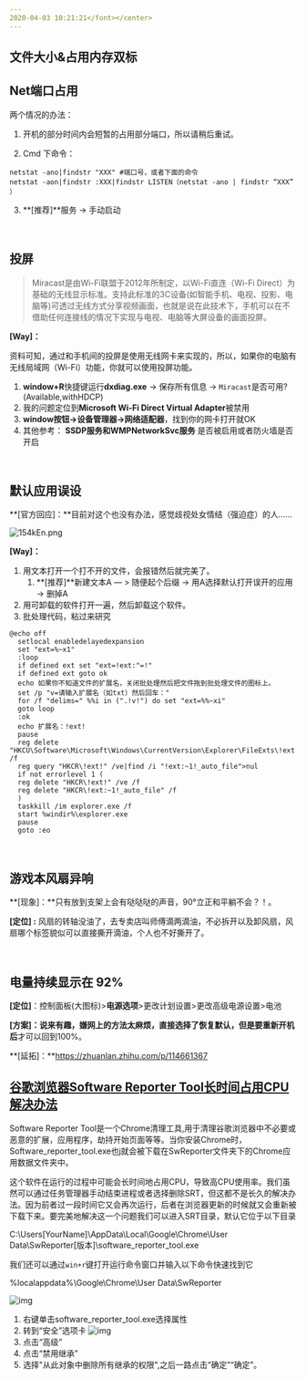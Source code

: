 ```yaml
---
2020-04-03 10:21:21</font></center>
---
```

## 文件大小&占用内存双标

## Net端口占用

两个情况的办法：

1. 开机的部分时间内会短暂的占用部分端口，所以请稍后重试。

2. Cmd 下命令：

```shell 
netstat -ano|findstr "XXX" #端口号，或者下面的命令
netstat -aon|findstr :XXX|findstr LISTEN（netstat -ano | findstr “XXX” ）
```

3. **[推荐]**服务 -> 手动启动

</br>

## 投屏

> Miracast是由Wi-Fi联盟于2012年所制定，以Wi-Fi直连（Wi-Fi Direct）为基础的无线显示标准。支持此标准的3C设备(如智能手机、电视、投影、电脑等)可透过无线方式分享视频画面，也就是说在此技术下，手机可以在不借助任何连接线的情况下实现与电视、电脑等大屏设备的画面投屏。

**[Way]：**

资料可知，通过和手机间的投屏是使用无线网卡来实现的，所以，如果你的电脑有无线局域网（Wi-Fi）功能，你就可以使用投屏功能。

1. **window+R**快捷键运行**dxdiag.exe** -> 保存所有信息 -> `Miracast`是否可用?(Available,withHDCP)
2. 我的问题定位到**Microsoft Wi-Fi Direct Virtual Adapter**被禁用
3. **window按钮->设备管理器->网络适配器**，找到你的网卡打开就OK
4. 其他参考： **SSDP服务和WMPNetworkSvc服务** 是否被启用或者防火墙是否开启

</br>

## 默认应用误设

**[官方回应]：**目前对这个也没有办法，感觉歧视处女情结（强迫症）的人……

![154kEn.png](https://s2.ax1x.com/2020/02/10/154kEn.png)

**[Way]：**

1. 用文本打开一个打不开的文件，会报错然后就完美了。
   1. **[推荐]**新建文本A — > 随便起个后缀 -> 用A选择默认打开误开的应用 -> 删掉A
2. 用可卸载的软件打开一遍，然后卸载这个软件。
3. 批处理代码，粘过来研究

```visual basic
@echo off
  setlocal enabledelayedexpansion
  set "ext=%~x1"
  :loop
  if defined ext set "ext=!ext:"=!"
  if defined ext goto ok
  echo 如果你不知道文件的扩展名，关闭批处理然后把文件拖到批处理文件的图标上。
  set /p "v=请输入扩展名（如txt）然后回车："
  for /f "delims=" %%i in (".!v!") do set "ext=%%~xi"
  goto loop
  :ok
  echo 扩展名：!ext!
  pause
  reg delete "HKCU\Software\Microsoft\Windows\CurrentVersion\Explorer\FileExts\!ext!" /f
  reg query "HKCR\!ext!" /ve|find /i "!ext:~1!_auto_file">nul
  if not errorlevel 1 (
  reg delete "HKCR\!ext!" /ve /f
  reg delete "HKCR\!ext:~1!_auto_file" /f
  )
  taskkill /im explorer.exe /f
  start %windir%\explorer.exe
  pause
  goto :eo
```

</br>

## 游戏本风扇异响

**[现象]：**只有放到支架上会有哒哒哒的声音，90°立正和平躺不会？！。

**[定位] :** 风扇的转轴没油了，去专卖店叫师傅滴两滴油，不必拆开以及卸风扇，风扇哪个标签貌似可以直接撕开滴油，个人也不好撕开了。

</br>

## 电量持续显示在 92%

**[定位]**：控制面板(大图标)>**电源选项**>更改计划设置>更改高级电源设置>电池

**[方案]：**说来有趣，嫌网上的方法太麻烦，直接选择了恢复默认，但是要**重新开机后**才可以回到100%。

**[延拓]：**https://zhuanlan.zhihu.com/p/114661367


## [谷歌浏览器Software Reporter Tool长时间占用CPU解决办法](https://www.cnblogs.com/ShaYeBlog/p/10224349.html)

Software Reporter Tool是一个Chrome清理工具,用于清理谷歌浏览器中不必要或恶意的扩展，应用程序，劫持开始页面等等。当你安装Chrome时，Software_reporter_tool.exe也j就会被下载在SwReporter文件夹下的Chrome应用数据文件夹中。

这个软件在运行的过程中可能会长时间地占用CPU，导致高CPU使用率。我们虽然可以通过任务管理器手动结束进程或者选择删除SRT，但这都不是长久的解决办法。因为前者过一段时间它又会再次运行，后者在浏览器更新的时候就又会重新被下载下来。要完美地解决这一个问题我们可以进入SRT目录，默认它位于以下目录

C:\Users\[YourName]\AppData\Local\Google\Chrome\User Data\SwReporter\[版本]\software_reporter_tool.exe

我们还可以通过`win+r`键打开运行命令窗口并输入以下命令快速找到它

%localappdata%\Google\Chrome\User Data\SwReporter

![img](https://img2018.cnblogs.com/blog/153882/201901/153882-20190107141835736-1031262278.jpg)

1. 右键单击software_reporter_tool.exe选择属性
2. 转到“安全”选项卡
![img](https://img2018.cnblogs.com/blog/153882/201901/153882-20190107141852717-999105915.jpg)
3. 点击“高级”
4. 点击“禁用继承”
5. 选择"从此对象中删除所有继承的权限",之后一路点击“确定”“确定”。


